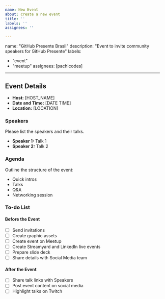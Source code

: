 ```yaml
---
name: New Event
about: create a new event
title: ''
labels: ''
assignees: ''

---
```


name: "GitHub Presente Brasil"
description: "Event to invite community speakers for GitHub Presente"
labels:
  - "event"
  - "meetup"
assignees: [pachicodes]
---
## Event Details

- **Host:** [HOST_NAME]
- **Date and Time:** [DATE TIME]
- **Location:** [LOCATION]

### Speakers
Please list the speakers and their talks.

- **Speaker 1:** Talk 1
- **Speaker 2:** Talk 2

### Agenda
Outline the structure of the event:

- Quick intros
- Talks
- Q&A
- Networking session

### To-do List
#### Before the Event

- [ ] Send invitations
- [ ] Create graphic assets
- [ ] Create event on Meetup
- [ ] Create Streamyard and LinkedIn live events
- [ ] Prepare slide deck
- [ ] Share details with Social Media team

#### After the Event

- [ ] Share talk links with Speakers
- [ ] Post event content on social media
- [ ] Highlight talks on Twitch
